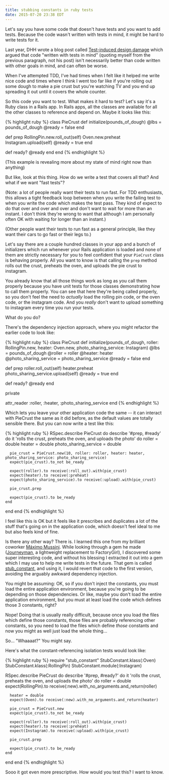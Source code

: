 ```yaml
---
title: stubbing constants in ruby tests
date: 2015-07-20 23:38 EDT
---
```


Let's say you have some code that doesn't have tests and you want to add tests.
Because the code wasn't written with tests in mind, it might be hard to write
tests for it.

Last year, DHH wrote a blog post called [Test-induced design damage][tidd] which
argued that code "written with tests in mind" (quoting myself from the previous
paragraph, not his post) isn't necessarily better than code written with other
goals in mind, and can often be worse.

[tidd]: http://david.heinemeierhansson.com/2014/test-induced-design-damage.html

When I've attempted TDD, I've had times when I felt like it helped me write nice
code and times where I think I went too far like if you're rolling out some
dough to make a pie crust but you're watching TV and you end up spreading it out
until it covers the whole counter.

So this code you want to test. What makes it hard to test? Let's say it's a Ruby
class in a Rails app. In Rails apps, all the classes are available for all the
other classes to reference and depend on. Maybe it looks like this:

{% highlight ruby %}
class PieCrust
  def initialize(pounds_of_dough)
    @lbs = pounds_of_dough
    @ready = false
  end

  def prep
    RollingPin.new.roll_out(self)
    Oven.new.preheat
    Instagram.upload(self)
    @ready = true
  end

  def ready?
    @ready
  end
end
{% endhighlight %}

(This example is revealing more about my state of mind right now than anything)

But like, look at this thing. How do we write a test that covers all that? And
what if we want "fast tests"?

(Note: a lot of people really want their tests to run fast. For TDD enthusiasts,
this allows a tight feedback loop between when you write the failing test to
when you write the code which makes the test pass. They kind of expect to do
that over and over and over and don't want to wait for more than an instant. I
don't think they're wrong to want that although I am personally often OK with
waiting for longer than an instant.)

(Other people want their tests to run fast as a general principle, like they
want their cars to go fast or their legs to.)

Let's say there are a couple hundred classes in your app and a bunch of
initializers which run whenever your Rails application is loaded and none of
them are strictly necessary for you to feel confident that your `PieCrust` class
is behaving properly. All you want to know is that calling the `prep` method
rolls out the crust, preheats the oven, and uploads the pie crust to instagram.

You already know that all those things work as long as you call them properly
because you have unit tests for those classes demonstrating how to call them
properly. You can see that here they're being called properly, so you don't feel
the need to *actually* load the rolling pin code, or the oven code, or the
instagram code. And you *really* don't want to upload something to instagram
every time you run your tests.

What do you do?

There's the dependency injection approach, where you might refactor the earlier
code to look like:

{% highlight ruby %}
class PieCrust
  def initialize(pounds_of_dough, roller: RollingPin.new, heater: Oven.new, photo_sharing_service: Instagram)
    @lbs = pounds_of_dough
    @roller = roller
    @heater: heater
    @photo_sharing_service = photo_sharing_service
    @ready = false
  end

  def prep
    roller.roll_out(self)
    heater.preheat
    photo_sharing_service.upload(self)
    @ready = true
  end

  def ready?
    @ready
  end

  private

  attr_reader :roller, :heater, :photo_sharing_service
end
{% endhighlight %}

Which lets you leave your other application code the same -- it can interact
with PieCrust the same as it did before, as the default values are totally
sensible there. But you can now write a test like this:

{% highlight ruby %}
RSpec.describe PieCrust do
  describe '#prep, #ready' do
    it 'rolls the crust, preheats the oven, and uploads the photo' do
      roller = double
      heater = double
      photo_sharing_service = double

      pie_crust = PieCrust.new(10, roller: roller, heater: heater, photo_sharing_service: photo_sharing_service)
      expect(pie_crust).to_not be_ready

      expect(roller).to receive(:roll_out).with(pie_crust)
      expect(heater).to receive(:preheat)
      expect(photo_sharing_service).to receive(:upload).with(pie_crust)

      pie_crust.prep

      expect(pie_crust).to be_ready
    end
  end
end
{% endhighlight %}

I feel like this is OK but it feels like it prescribes and duplicates a lot of
the stuff that's going on in the application code, which doesn't feel ideal to
me but also feels kind of fine.

Is there any other way? There is. I learned this one from my brilliant coworker
[Máximo Mussini](http://github.com/elmassimo/). While looking through a gem he
made ([Journeyman][], a lightweight replacement to FactoryGirl), I discovered
some super interesting code, and without his blessing I extracted it out into
a gem which I may use to help me write tests in the future. That gem is called
[stub_constant][], and using it, I would revert that code to the first version,
avoiding the arguably awkward dependency injection.

[Journeyman]: https://github.com/ElMassimo/journeyman
[stub_constant]: https://github.com/maxjacobson/stub_constant

You might be assuming: OK, so if you don't inject the constants, you must load
the entire application environment, because you're going to be depending on
those dependencies. Or like, maybe you don't load the entire application
environment, but you must at least load the code which defines those 3
constants, right?

Nope! Doing that is usually really difficult, because once you load the files
which define those constants, those files are probably referencing other
constants, so you need to load the files which define *those* constants and now
you might as well just load the whole thing...

So... "Whaaaat?" You might say.

Here's what the constant-referencing isolation tests would look like:

{% highlight ruby %}
require "stub_constant"
StubConstant.klass(:Oven)
StubConstant.klass(:RollingPin)
StubConstant.module(:Instagram)

RSpec.describe PieCrust do
  describe '#prep, #ready?' do
    it 'rolls the crust, preheats the oven, and uploads the photo' do
      roller = double
      expect(RollingPin).to receive(:new).with_no_arguments.and_return(roller)

      heater = double
      expect(Oven).to receive(:new).with_no_arguments.and_return(heater)

      pie_crust = PieCrust.new
      expect(pie_crust).to_not be_ready

      expect(roller).to receive(:roll_out).with(pie_crust)
      expect(heater).to receive(:preheat)
      expect(Instagram).to receive(:upload).with(pie_crust)

      pie_crust.prep

      expect(pie_crust).to be_ready
    end
  end
end
{% endhighlight %}

Sooo it got even more prescriptive. How would you test this? I want to know.
